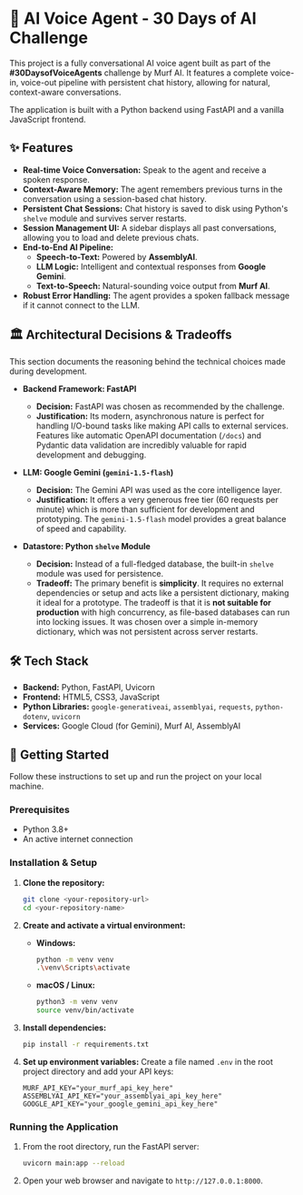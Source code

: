 # 🤖 AI Voice Agent - 30 Days of AI Challenge

This project is a fully conversational AI voice agent built as part of the **#30DaysofVoiceAgents** challenge by Murf AI. It features a complete voice-in, voice-out pipeline with persistent chat history, allowing for natural, context-aware conversations.

The application is built with a Python backend using FastAPI and a vanilla JavaScript frontend.



## ✨ Features

* **Real-time Voice Conversation:** Speak to the agent and receive a spoken response.
* **Context-Aware Memory:** The agent remembers previous turns in the conversation using a session-based chat history.
* **Persistent Chat Sessions:** Chat history is saved to disk using Python's `shelve` module and survives server restarts.
* **Session Management UI:** A sidebar displays all past conversations, allowing you to load and delete previous chats.
* **End-to-End AI Pipeline:**
    * **Speech-to-Text:** Powered by **AssemblyAI**.
    * **LLM Logic:** Intelligent and contextual responses from **Google Gemini**.
    * **Text-to-Speech:** Natural-sounding voice output from **Murf AI**.
* **Robust Error Handling:** The agent provides a spoken fallback message if it cannot connect to the LLM.

## 🏛️ Architectural Decisions & Tradeoffs

This section documents the reasoning behind the technical choices made during development.

* **Backend Framework: FastAPI**
    * **Decision:** FastAPI was chosen as recommended by the challenge.
    * **Justification:** Its modern, asynchronous nature is perfect for handling I/O-bound tasks like making API calls to external services. Features like automatic OpenAPI documentation (`/docs`) and Pydantic data validation are incredibly valuable for rapid development and debugging.

* **LLM: Google Gemini (`gemini-1.5-flash`)**
    * **Decision:** The Gemini API was used as the core intelligence layer.
    * **Justification:** It offers a very generous free tier (60 requests per minute) which is more than sufficient for development and prototyping. The `gemini-1.5-flash` model provides a great balance of speed and capability.

* **Datastore: Python `shelve` Module**
    * **Decision:** Instead of a full-fledged database, the built-in `shelve` module was used for persistence.
    * **Tradeoff:** The primary benefit is **simplicity**. It requires no external dependencies or setup and acts like a persistent dictionary, making it ideal for a prototype. The tradeoff is that it is **not suitable for production** with high concurrency, as file-based databases can run into locking issues. It was chosen over a simple in-memory dictionary, which was not persistent across server restarts.

## 🛠️ Tech Stack

* **Backend:** Python, FastAPI, Uvicorn
* **Frontend:** HTML5, CSS3, JavaScript
* **Python Libraries:** `google-generativeai`, `assemblyai`, `requests`, `python-dotenv`, `uvicorn`
* **Services:** Google Cloud (for Gemini), Murf AI, AssemblyAI

## 🚀 Getting Started

Follow these instructions to set up and run the project on your local machine.

### Prerequisites

* Python 3.8+
* An active internet connection

### Installation & Setup

1.  **Clone the repository:**
    ```bash
    git clone <your-repository-url>
    cd <your-repository-name>
    ```

2.  **Create and activate a virtual environment:**
    * **Windows:**
        ```bash
        python -m venv venv
        .\venv\Scripts\activate
        ```
    * **macOS / Linux:**
        ```bash
        python3 -m venv venv
        source venv/bin/activate
        ```

3.  **Install dependencies:**
    ```bash
    pip install -r requirements.txt
    ```

4.  **Set up environment variables:**
    Create a file named `.env` in the root project directory and add your API keys:
    ```env
    MURF_API_KEY="your_murf_api_key_here"
    ASSEMBLYAI_API_KEY="your_assemblyai_api_key_here"
    GOOGLE_API_KEY="your_google_gemini_api_key_here"
    ```

### Running the Application

1.  From the root directory, run the FastAPI server:
    ```bash
    uvicorn main:app --reload
    ```
2.  Open your web browser and navigate to `http://127.0.0.1:8000`.